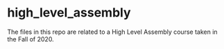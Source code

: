 # high_level_assembly

The files in this repo are related to a High Level Assembly course taken in the Fall of 2020.
